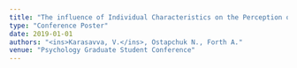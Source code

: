 ```yaml
---
title: "The influence of Individual Characteristics on the Perception of Psychopathy"
type: "Conference Poster"
date: 2019-01-01
authors: "<ins>Karasavva, V.</ins>, Ostapchuk N., Forth A."
venue: "Psychology Graduate Student Conference"
---
```

